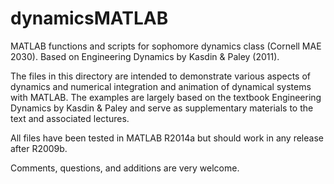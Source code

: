 # dynamicsMATLAB
MATLAB functions and scripts for sophomore dynamics class (Cornell MAE 2030). Based on Engineering Dynamics by Kasdin &amp; Paley (2011).

The files in this directory are intended to demonstrate various aspects of dynamics and numerical integration and animation of dynamical systems with MATLAB. The examples are largely based on the textbook Engineering Dynamics by Kasdin  &amp; Paley and serve as supplementary materials to the text and associated lectures.

All files have been tested in MATLAB R2014a but should work in any release after R2009b.

Comments, questions, and additions are very welcome.
